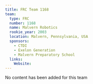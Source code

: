 ```yaml
---
title: FRC Team 1168
team:
  type: FRC
  number: 1168
  name: Malvern Robotics
  rookie_year: 2003
  location: Malvern, Pennsylvania, USA
  sponsors:
    - CTDI
    - Exelon Generation
    - Malvern Preparatory School
  links:
    Website: 
---
```

No content has been added for this team